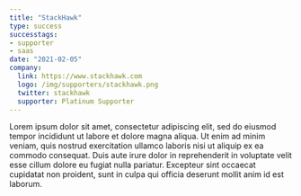 ```yaml
---
title: "StackHawk"
type: success
successtags:
- supporter
- saas
date: "2021-02-05"
company:
  link: https://www.stackhawk.com
  logo: /img/supporters/stackhawk.png
  twitter: stackhawk
  supporter: Platinum Supporter
---
```


Lorem ipsum dolor sit amet, consectetur adipiscing elit, sed do eiusmod tempor incididunt ut labore et dolore magna aliqua. Ut enim ad minim veniam, quis nostrud exercitation ullamco laboris nisi ut aliquip ex ea commodo consequat. Duis aute irure dolor in reprehenderit in voluptate velit esse cillum dolore eu fugiat nulla pariatur. Excepteur sint occaecat cupidatat non proident, sunt in culpa qui officia deserunt mollit anim id est laborum.